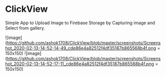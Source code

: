 # ClickView
Simple App to Upload Image to Firebase Storage by Capturing image and Select from gallery.

![image](https://github.com/ashok1708/ClickView/blob/master/screenshots/Screenshot_2020-02-13-14-52-14-49_cde86e4a82512f4df35187b865568b4f.png = 150x150)     ![image](https://github.com/ashok1708/ClickView/blob/master/screenshots/Screenshot_2020-02-13-14-52-17-11_cde86e4a82512f4df35187b865568b4f.png = 150x150)
